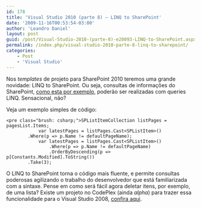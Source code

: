 ```yaml
---
id: 178
title: 'Visual Studio 2010 (parte 8) – LINQ to SharePoint'
date: '2009-11-16T00:53:54-03:00'
author: 'Leandro Daniel'
layout: post
guid: /post/Visual-Studio-2010-(parte-8)-e28093-LINQ-to-SharePoint.aspx
permalink: /index.php/visual-studio-2010-parte-8-linq-to-sharepoint/
categories:
    - Post
    - 'Visual Studio'
---
```


Nos *templates* de projeto para SharePoint 2010 teremos uma grande novidade: LINQ to SharePoint. Ou seja, consultas de informações do SharePoint, [como esta por exemplo](http://www.leandrodaniel.com/post/Coletando-informacoes-de-um-site-SharePoint), poderão ser realizadas com queries LINQ. Sensacional, não?

Veja um exemplo simples de código:

```
<pre class="brush: csharp;">SPListItemCollection listPages = pagesList.Items;
            var latestPages = listPages.Cast<SPListItem>()
		.Where(p => p.Name != defaultPageName);
            var latestPages = listPages.Cast<SPListItem>()
                .Where(p => p.Name != defaultPageName)
                .OrderByDescending(p => p[Constants.Modified].ToString())
		.Take(3);
```

O LINQ to SharePoint torna o código mais fluente, e permite consultas poderosas agilizando o trabalho do desenvolvedor que está familiarizada com a sintaxe. Pense em como será fácil agora deletar itens, por exemplo, de uma lista? Existe um projeto no CodePlex (ainda *alpha*) para trazer essa funcionalidade para o Visual Studio 2008, [confira aqui](http://linqtosharepoint.codeplex.com/).